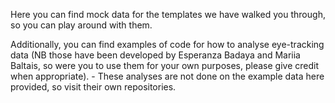 Here you can find mock data for the templates we have walked you through, so you can play around with them.

Additionally, you can find examples of code for how to analyse eye-tracking data (NB those have been developed by Esperanza Badaya and Mariia Baltais, so were you to use them for your own purposes, please give credit when appropriate).
    - These analyses are not done on the example data here provided, so visit their own repositories.